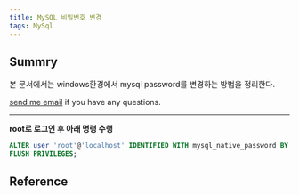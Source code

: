 ```yaml
---
title: MySQL 비밀번호 변경
tags: MySql
---
```


## Summry

본 문서에서는 windows환경에서 mysql password를 변경하는 방법을 정리한다.

[send me email](mailto:jewel7492@gmail.com) if you have any questions.

<!--more-->

---

**root로 로그인 후 아래 명령 수행**  

```sql
ALTER user 'root'@'localhost' IDENTIFIED WITH mysql_native_password BY '변경 비밀번호';
FLUSH PRIVILEGES;
```

## Reference